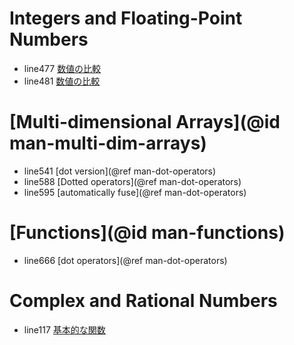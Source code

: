 # Integers and Floating-Point Numbers

* line477 [数値の比較](@ref)
* line481 [数値の比較](@ref)

# [Multi-dimensional Arrays](@id man-multi-dim-arrays)

* line541 [dot version](@ref man-dot-operators)
* line588 [Dotted operators](@ref man-dot-operators)
* line595 [automatically fuse](@ref man-dot-operators)

# [Functions](@id man-functions)
* line666 [dot operators](@ref man-dot-operators)


# Complex and Rational Numbers
* line117 [基本的な関数](@ref)
